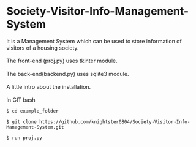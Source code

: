 # Society-Visitor-Info-Management-System


It is a Management System which can be used to store information of visitors of a housing society.<br><br>
The front-end (proj.py) uses tkinter module.<br><br>
The back-end(backend.py) uses sqlite3 module.<br><br>
A little intro about the installation. <br><br>
In GIT bash
```
$ cd example_folder
```
```
$ git clone https://github.com/knightster0804/Society-Visitor-Info-Management-System.git
```
```
$ run proj.py
```
